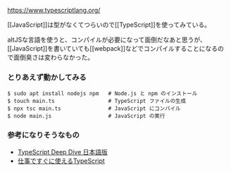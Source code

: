 https://www.typescriptlang.org/

[[JavaScript]]は型がなくてつらいので[[TypeScript]]を使ってみている。

altJSな言語を使うと、コンパイルが必要になって面倒だなあと思うが、[[JavaScript]]を書いていても[[webpack]]などでコンパイルすることになるので面倒臭さは変わらなかった。

### とりあえず動かしてみる

```
$ sudo apt install nodejs npm   # Node.js と npm のインストール
$ touch main.ts                 # TypeScript ファイルの生成
$ npx tsc main.ts               # JavaScript にコンパイル
$ node main.js                  # JavaScript の実行
```

### 参考になりそうなもの

- [TypeScript Deep Dive 日本語版](https://typescript-jp.gitbook.io/deep-dive/)
- [仕事ですぐに使えるTypeScript](https://future-architect.github.io/typescript-guide/index.html)
